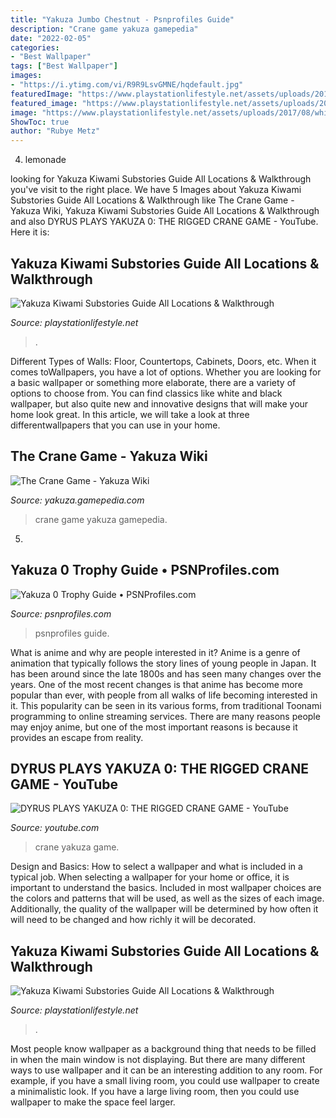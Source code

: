 ```yaml
---
title: "Yakuza Jumbo Chestnut - Psnprofiles Guide"
description: "Crane game yakuza gamepedia"
date: "2022-02-05"
categories:
- "Best Wallpaper"
tags: ["Best Wallpaper"]
images:
- "https://i.ytimg.com/vi/R9R9LsvGMNE/hqdefault.jpg"
featuredImage: "https://www.playstationlifestyle.net/assets/uploads/2017/08/white-bun-300x169.jpg"
featured_image: "https://www.playstationlifestyle.net/assets/uploads/2017/08/white-bun-300x169.jpg"
image: "https://www.playstationlifestyle.net/assets/uploads/2017/08/white-bun-300x169.jpg"
ShowToc: true
author: "Rubye Metz"
---
```



4. lemonade 

	

		
looking for Yakuza Kiwami Substories Guide All Locations &amp; Walkthrough you've visit to the right place. We have 5 Images about Yakuza Kiwami Substories Guide All Locations &amp; Walkthrough like The Crane Game - Yakuza Wiki, Yakuza Kiwami Substories Guide All Locations &amp; Walkthrough and also DYRUS PLAYS YAKUZA 0: THE RIGGED CRANE GAME - YouTube. Here it is:
		
    
## Yakuza Kiwami Substories Guide All Locations &amp; Walkthrough

<img loading=lazy src="https://www.playstationlifestyle.net/assets/uploads/2017/08/blue-chestnut-300x169.jpg" onerror="this.onerror=null;this.src='https://tse4.mm.bing.net/th?id=OIP.GkZ6ekDpadxiXIUFyvr41QAAAA&amp;pid=15.1';" alt="Yakuza Kiwami Substories Guide All Locations &amp; Walkthrough">

_Source: playstationlifestyle.net_

>. 

	

Different Types of Walls: Floor, Countertops, Cabinets, Doors, etc.
When it comes toWallpapers, you have a lot of options. Whether you are looking for a basic wallpaper or something more elaborate, there are a variety of options to choose from. You can find classics like white and black wallpaper, but also quite new and innovative designs that will make your home look great. In this article, we will take a look at three differentwallpapers that you can use in your home.

    
## The Crane Game - Yakuza Wiki

<img loading=lazy src="https://gamepedia.cursecdn.com/yakuza_gamepedia_en/thumb/9/96/The_Crane_Game.jpg/1200px-The_Crane_Game.jpg" onerror="this.onerror=null;this.src='https://tse4.mm.bing.net/th?id=OIP.qJmi6kqWg_YuW9EWQshbjAHaEK&amp;pid=15.1';" alt="The Crane Game - Yakuza Wiki">

_Source: yakuza.gamepedia.com_

>crane game yakuza gamepedia. 

	

5.

    
## Yakuza 0 Trophy Guide • PSNProfiles.com

<img loading=lazy src="https://i.psnprofiles.com/guides/5654/d5bef9.jpg" onerror="this.onerror=null;this.src='https://tse2.mm.bing.net/th?id=OIP.m3c9L9eGFWqsph-hcUrpoAAAAA&amp;pid=15.1';" alt="Yakuza 0 Trophy Guide • PSNProfiles.com">

_Source: psnprofiles.com_

>psnprofiles guide. 

	

What is anime and why are people interested in it?
Anime is a genre of animation that typically follows the story lines of young people in Japan. It has been around since the late 1800s and has seen many changes over the years. One of the most recent changes is that anime has become more popular than ever, with people from all walks of life becoming interested in it. This popularity can be seen in its various forms, from traditional Toonami programming to online streaming services. There are many reasons people may enjoy anime, but one of the most important reasons is because it provides an escape from reality.

    
## DYRUS PLAYS YAKUZA 0: THE RIGGED CRANE GAME - YouTube

<img loading=lazy src="https://i.ytimg.com/vi/R9R9LsvGMNE/hqdefault.jpg" onerror="this.onerror=null;this.src='https://tse3.mm.bing.net/th?id=OIP.XU-h7VtUrs2reCdTSuuZNQHaFj&amp;pid=15.1';" alt="DYRUS PLAYS YAKUZA 0: THE RIGGED CRANE GAME - YouTube">

_Source: youtube.com_

>crane yakuza game. 

	

Design and Basics: How to select a wallpaper and what is included in a typical job.
When selecting a wallpaper for your home or office, it is important to understand the basics. Included in most wallpaper choices are the colors and patterns that will be used, as well as the sizes of each image. Additionally, the quality of the wallpaper will be determined by how often it will need to be changed and how richly it will be decorated.

    
## Yakuza Kiwami Substories Guide All Locations &amp; Walkthrough

<img loading=lazy src="https://www.playstationlifestyle.net/assets/uploads/2017/08/white-bun-300x169.jpg" onerror="this.onerror=null;this.src='https://tse1.mm.bing.net/th?id=OIP.cE44IRINU_CW4Uvf3HnjFQAAAA&amp;pid=15.1';" alt="Yakuza Kiwami Substories Guide All Locations &amp; Walkthrough">

_Source: playstationlifestyle.net_

>. 

	

Most people know wallpaper as a background thing that needs to be filled in when the main window is not displaying. But there are many different ways to use wallpaper and it can be an interesting addition to any room. For example, if you have a small living room, you could use wallpaper to create a minimalistic look. If you have a large living room, then you could use wallpaper to make the space feel larger.

